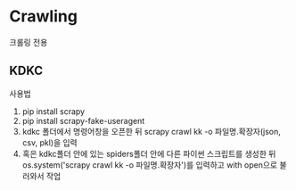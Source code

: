 # Crawling
크롤링 전용


## KDKC

사용법 
1. pip install scrapy
2. pip install scrapy-fake-useragent
3. kdkc 폴더에서 명령어창을 오픈한 뒤 scrapy crawl kk -o 파일명.확장자(json, csv, pkl)을 입력
4. 혹은 kdkc폴더 안에 있는 spiders폴더 안에 다른 파이썬 스크립트를 생성한 뒤 
     os.system('scrapy crawl kk -o 파일명.확장자')를 입력하고 
     with open으로 불러와서 작업
